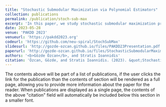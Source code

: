 ```yaml
---
title: "Stochastic Submodular Maximization via Polynomial Estimators"
collection: publications
permalink: /publication/stoch-sub-max
excerpt: 'In this paper, we study stochastic submodular maximization problems with gen- eral matroid constraints, which naturally arise in online learning, team formation, facility location, influence maximization, active learning and sensing objective functions. In other words, we focus on maximizing submodular functions that are defined as expectations over a class of submodular functions with an unknown distribution. We show that for monotone functions of this form, the stochastic continuous greedy algorithm attains an approxima- tion ratio (in expectation) arbitrarily close to (1 − 1/e) ≈ 63% using a polynomial estimation of the gradient. We argue that using this polynomial estimator instead of the prior art that uses sampling eliminates a source of randomness and experimentally reduces execution time.'
date: 2023-05-28
venue: 'PAKDD 2023'
venueurl: 'https://pakdd2023.org'
codeurl: 'https://github.com/neu-spiral/StochSubMax'
slidesurl: 'http://gozde-ozcan.github.io/files/PAKDD23Presentation.pdf'
paperurl: 'http://gozde-ozcan.github.io/files/StochasticSubmodularMaximizationViaPolynomialEstimators.pdf'
authors: '<b>Gözde Özcan</b>, and Stratis Ioannidis'
citation: 'Özcan, Gözde, and Stratis Ioannidis. (2023). &quot;Stochastic Submodular Maximization via Polynomial Estimators.&quot; <i>Pacific-Asia Conference on Knowledge Discovery and Data Mining</i>.'
---
```


The contents above will be part of a list of publications, if the user clicks the link for the publication than the contents of section will be rendered as a full page, allowing you to provide more information about the paper for the reader. When publications are displayed as a single page, the contents of the above "citation" field will automatically be included below this section in a smaller font.
